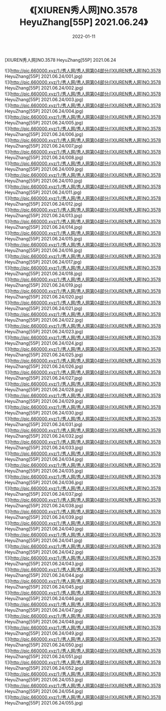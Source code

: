 ﻿---
layout: post
title:  《[XIUREN秀人网]NO.3578 HeyuZhang[55P] 2021.06.24》
date:   2022-01-11
img: http://pic.660000.xyz/1:/秀人网/秀人网第04部分/[XIUREN秀人网]NO.3578 HeyuZhang[55P] 2021.06.24/000.jpg
categories: [美女, 清纯, 唯美]
---

[XIUREN秀人网]NO.3578 HeyuZhang[55P] 2021.06.24

 ![](http://pic.660000.xyz/1:/秀人网/秀人网第04部分/[XIUREN秀人网]NO.3578 HeyuZhang[55P] 2021.06.24/001.jpg) <br>![](http://pic.660000.xyz/1:/秀人网/秀人网第04部分/[XIUREN秀人网]NO.3578 HeyuZhang[55P] 2021.06.24/002.jpg) <br>![](http://pic.660000.xyz/1:/秀人网/秀人网第04部分/[XIUREN秀人网]NO.3578 HeyuZhang[55P] 2021.06.24/003.jpg) <br>![](http://pic.660000.xyz/1:/秀人网/秀人网第04部分/[XIUREN秀人网]NO.3578 HeyuZhang[55P] 2021.06.24/004.jpg) <br>![](http://pic.660000.xyz/1:/秀人网/秀人网第04部分/[XIUREN秀人网]NO.3578 HeyuZhang[55P] 2021.06.24/005.jpg) <br>![](http://pic.660000.xyz/1:/秀人网/秀人网第04部分/[XIUREN秀人网]NO.3578 HeyuZhang[55P] 2021.06.24/006.jpg) <br>![](http://pic.660000.xyz/1:/秀人网/秀人网第04部分/[XIUREN秀人网]NO.3578 HeyuZhang[55P] 2021.06.24/007.jpg) <br>![](http://pic.660000.xyz/1:/秀人网/秀人网第04部分/[XIUREN秀人网]NO.3578 HeyuZhang[55P] 2021.06.24/008.jpg) <br>![](http://pic.660000.xyz/1:/秀人网/秀人网第04部分/[XIUREN秀人网]NO.3578 HeyuZhang[55P] 2021.06.24/009.jpg) <br>![](http://pic.660000.xyz/1:/秀人网/秀人网第04部分/[XIUREN秀人网]NO.3578 HeyuZhang[55P] 2021.06.24/010.jpg) <br>![](http://pic.660000.xyz/1:/秀人网/秀人网第04部分/[XIUREN秀人网]NO.3578 HeyuZhang[55P] 2021.06.24/011.jpg) <br>![](http://pic.660000.xyz/1:/秀人网/秀人网第04部分/[XIUREN秀人网]NO.3578 HeyuZhang[55P] 2021.06.24/012.jpg) <br>![](http://pic.660000.xyz/1:/秀人网/秀人网第04部分/[XIUREN秀人网]NO.3578 HeyuZhang[55P] 2021.06.24/013.jpg) <br>![](http://pic.660000.xyz/1:/秀人网/秀人网第04部分/[XIUREN秀人网]NO.3578 HeyuZhang[55P] 2021.06.24/014.jpg) <br>![](http://pic.660000.xyz/1:/秀人网/秀人网第04部分/[XIUREN秀人网]NO.3578 HeyuZhang[55P] 2021.06.24/015.jpg) <br>![](http://pic.660000.xyz/1:/秀人网/秀人网第04部分/[XIUREN秀人网]NO.3578 HeyuZhang[55P] 2021.06.24/016.jpg) <br>![](http://pic.660000.xyz/1:/秀人网/秀人网第04部分/[XIUREN秀人网]NO.3578 HeyuZhang[55P] 2021.06.24/017.jpg) <br>![](http://pic.660000.xyz/1:/秀人网/秀人网第04部分/[XIUREN秀人网]NO.3578 HeyuZhang[55P] 2021.06.24/018.jpg) <br>![](http://pic.660000.xyz/1:/秀人网/秀人网第04部分/[XIUREN秀人网]NO.3578 HeyuZhang[55P] 2021.06.24/019.jpg) <br>![](http://pic.660000.xyz/1:/秀人网/秀人网第04部分/[XIUREN秀人网]NO.3578 HeyuZhang[55P] 2021.06.24/020.jpg) <br>![](http://pic.660000.xyz/1:/秀人网/秀人网第04部分/[XIUREN秀人网]NO.3578 HeyuZhang[55P] 2021.06.24/021.jpg) <br>![](http://pic.660000.xyz/1:/秀人网/秀人网第04部分/[XIUREN秀人网]NO.3578 HeyuZhang[55P] 2021.06.24/022.jpg) <br>![](http://pic.660000.xyz/1:/秀人网/秀人网第04部分/[XIUREN秀人网]NO.3578 HeyuZhang[55P] 2021.06.24/023.jpg) <br>![](http://pic.660000.xyz/1:/秀人网/秀人网第04部分/[XIUREN秀人网]NO.3578 HeyuZhang[55P] 2021.06.24/024.jpg) <br>![](http://pic.660000.xyz/1:/秀人网/秀人网第04部分/[XIUREN秀人网]NO.3578 HeyuZhang[55P] 2021.06.24/025.jpg) <br>![](http://pic.660000.xyz/1:/秀人网/秀人网第04部分/[XIUREN秀人网]NO.3578 HeyuZhang[55P] 2021.06.24/026.jpg) <br>![](http://pic.660000.xyz/1:/秀人网/秀人网第04部分/[XIUREN秀人网]NO.3578 HeyuZhang[55P] 2021.06.24/027.jpg) <br>![](http://pic.660000.xyz/1:/秀人网/秀人网第04部分/[XIUREN秀人网]NO.3578 HeyuZhang[55P] 2021.06.24/028.jpg) <br>![](http://pic.660000.xyz/1:/秀人网/秀人网第04部分/[XIUREN秀人网]NO.3578 HeyuZhang[55P] 2021.06.24/029.jpg) <br>![](http://pic.660000.xyz/1:/秀人网/秀人网第04部分/[XIUREN秀人网]NO.3578 HeyuZhang[55P] 2021.06.24/030.jpg) <br>![](http://pic.660000.xyz/1:/秀人网/秀人网第04部分/[XIUREN秀人网]NO.3578 HeyuZhang[55P] 2021.06.24/031.jpg) <br>![](http://pic.660000.xyz/1:/秀人网/秀人网第04部分/[XIUREN秀人网]NO.3578 HeyuZhang[55P] 2021.06.24/032.jpg) <br>![](http://pic.660000.xyz/1:/秀人网/秀人网第04部分/[XIUREN秀人网]NO.3578 HeyuZhang[55P] 2021.06.24/033.jpg) <br>![](http://pic.660000.xyz/1:/秀人网/秀人网第04部分/[XIUREN秀人网]NO.3578 HeyuZhang[55P] 2021.06.24/034.jpg) <br>![](http://pic.660000.xyz/1:/秀人网/秀人网第04部分/[XIUREN秀人网]NO.3578 HeyuZhang[55P] 2021.06.24/035.jpg) <br>![](http://pic.660000.xyz/1:/秀人网/秀人网第04部分/[XIUREN秀人网]NO.3578 HeyuZhang[55P] 2021.06.24/036.jpg) <br>![](http://pic.660000.xyz/1:/秀人网/秀人网第04部分/[XIUREN秀人网]NO.3578 HeyuZhang[55P] 2021.06.24/037.jpg) <br>![](http://pic.660000.xyz/1:/秀人网/秀人网第04部分/[XIUREN秀人网]NO.3578 HeyuZhang[55P] 2021.06.24/038.jpg) <br>![](http://pic.660000.xyz/1:/秀人网/秀人网第04部分/[XIUREN秀人网]NO.3578 HeyuZhang[55P] 2021.06.24/039.jpg) <br>![](http://pic.660000.xyz/1:/秀人网/秀人网第04部分/[XIUREN秀人网]NO.3578 HeyuZhang[55P] 2021.06.24/040.jpg) <br>![](http://pic.660000.xyz/1:/秀人网/秀人网第04部分/[XIUREN秀人网]NO.3578 HeyuZhang[55P] 2021.06.24/041.jpg) <br>![](http://pic.660000.xyz/1:/秀人网/秀人网第04部分/[XIUREN秀人网]NO.3578 HeyuZhang[55P] 2021.06.24/042.jpg) <br>![](http://pic.660000.xyz/1:/秀人网/秀人网第04部分/[XIUREN秀人网]NO.3578 HeyuZhang[55P] 2021.06.24/043.jpg) <br>![](http://pic.660000.xyz/1:/秀人网/秀人网第04部分/[XIUREN秀人网]NO.3578 HeyuZhang[55P] 2021.06.24/044.jpg) <br>![](http://pic.660000.xyz/1:/秀人网/秀人网第04部分/[XIUREN秀人网]NO.3578 HeyuZhang[55P] 2021.06.24/045.jpg) <br>![](http://pic.660000.xyz/1:/秀人网/秀人网第04部分/[XIUREN秀人网]NO.3578 HeyuZhang[55P] 2021.06.24/046.jpg) <br>![](http://pic.660000.xyz/1:/秀人网/秀人网第04部分/[XIUREN秀人网]NO.3578 HeyuZhang[55P] 2021.06.24/047.jpg) <br>![](http://pic.660000.xyz/1:/秀人网/秀人网第04部分/[XIUREN秀人网]NO.3578 HeyuZhang[55P] 2021.06.24/048.jpg) <br>![](http://pic.660000.xyz/1:/秀人网/秀人网第04部分/[XIUREN秀人网]NO.3578 HeyuZhang[55P] 2021.06.24/049.jpg) <br>![](http://pic.660000.xyz/1:/秀人网/秀人网第04部分/[XIUREN秀人网]NO.3578 HeyuZhang[55P] 2021.06.24/050.jpg) <br>![](http://pic.660000.xyz/1:/秀人网/秀人网第04部分/[XIUREN秀人网]NO.3578 HeyuZhang[55P] 2021.06.24/051.jpg) <br>![](http://pic.660000.xyz/1:/秀人网/秀人网第04部分/[XIUREN秀人网]NO.3578 HeyuZhang[55P] 2021.06.24/052.jpg) <br>![](http://pic.660000.xyz/1:/秀人网/秀人网第04部分/[XIUREN秀人网]NO.3578 HeyuZhang[55P] 2021.06.24/053.jpg) <br>![](http://pic.660000.xyz/1:/秀人网/秀人网第04部分/[XIUREN秀人网]NO.3578 HeyuZhang[55P] 2021.06.24/054.jpg) <br>![](http://pic.660000.xyz/1:/秀人网/秀人网第04部分/[XIUREN秀人网]NO.3578 HeyuZhang[55P] 2021.06.24/055.jpg) <br>
